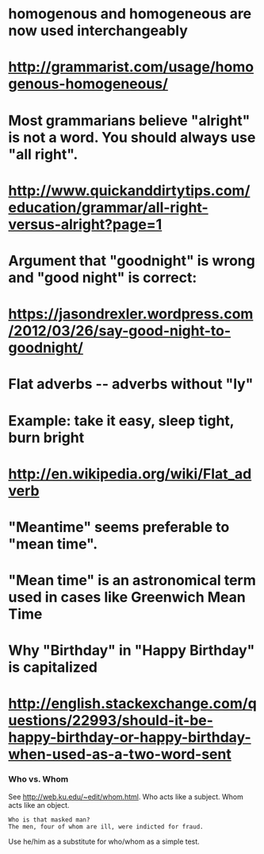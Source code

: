 # homogenous and homogeneous are now used interchangeably
# http://grammarist.com/usage/homogenous-homogeneous/

# Most grammarians believe "alright" is not a word. You should always use "all right".
# http://www.quickanddirtytips.com/education/grammar/all-right-versus-alright?page=1

# Argument that "goodnight" is wrong and "good night" is correct:
# https://jasondrexler.wordpress.com/2012/03/26/say-good-night-to-goodnight/

# Flat adverbs -- adverbs without "ly"
# Example: take it easy, sleep tight, burn bright
# http://en.wikipedia.org/wiki/Flat_adverb

# "Meantime" seems preferable to "mean time".
# "Mean time" is an astronomical term used in cases like Greenwich Mean Time

# Why "Birthday" in "Happy Birthday" is capitalized
# http://english.stackexchange.com/questions/22993/should-it-be-happy-birthday-or-happy-birthday-when-used-as-a-two-word-sent

### Who vs. Whom
See http://web.ku.edu/~edit/whom.html. Who acts like a subject. Whom acts like an object.
```
Who is that masked man?
The men, four of whom are ill, were indicted for fraud.
```
Use he/him as a substitute for who/whom as a simple test.